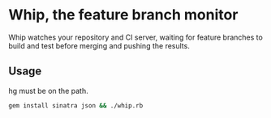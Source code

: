 # Whip, the feature branch monitor

Whip watches your repository and CI server, waiting for feature branches to
build and test before merging and pushing the results. 

## Usage

hg must be on the path.
```bash
gem install sinatra json && ./whip.rb
```
